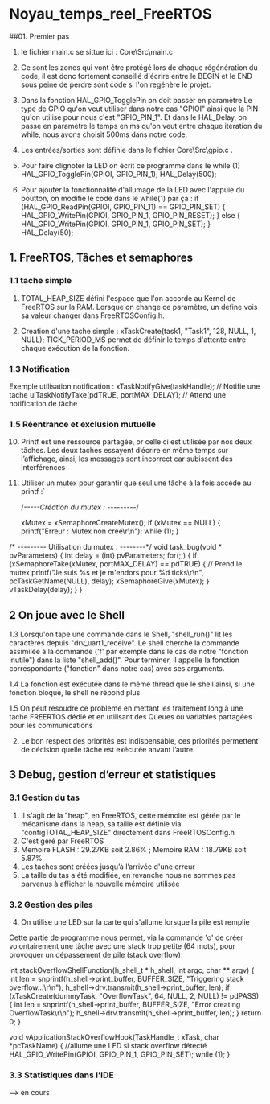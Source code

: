 # Noyau_temps_reel_FreeRTOS

##01. Premier pas

1) le fichier main.c se sittue ici : Core\Src\main.c

2) Ce sont les zones qui vont être protégé lors de chaque régénération du code, il est donc fortement conseillé d'écrire entre le BEGIN et le END sous peine de perdre sont code si l'on regénère le projet.

3) Dans la fonction HAL_GPIO_TogglePin on doit passer en paramètre Le type de GPIO qu'on veut utiliser dans notre cas "GPIOI" ainsi que la PIN qu'on utilise pour nous c'est "GPIO_PIN_1". Et dans le HAL_Delay, on passe en paramètre le temps en ms qu'on veut entre chaque itération du while, nous avons choisit 500ms dans notre code.

4) Les entrées/sorties sont définie dans le fichier Core\Src\gpio.c .

5) Pour faire clignoter la LED on écrit ce programme dans le while (1)
   HAL_GPIO_TogglePin(GPIOI, GPIO_PIN_1);
   HAL_Delay(500);

6) Pour ajouter la fonctionnalité d'allumage de la LED avec l'appuie du boutton, on modifie le code dans le while(1) par ça :
  if (HAL_GPIO_ReadPin(GPIOI, GPIO_PIN_11) == GPIO_PIN_SET)
		{
		  HAL_GPIO_WritePin(GPIOI, GPIO_PIN_1, GPIO_PIN_RESET);
		}
  else
	  {
		  HAL_GPIO_WritePin(GPIOI, GPIO_PIN_1, GPIO_PIN_SET);
	  }
  HAL_Delay(50);

 ## 1. FreeRTOS, Tâches et semaphores

 ### 1.1 tache simple

 1) TOTAL_HEAP_SIZE défini l'espace que l'on accorde au Kernel de FreeRTOS sur la RAM. Lorsque on change ce paramètre, un define vois sa valeur changer dans FreeRTOSConfig.h.

 2) Creation d'une tache simple : xTaskCreate(task1, "Task1", 128, NULL, 1, NULL);
TICK_PERIOD_MS permet de définir le temps d'attente entre chaque exécution de la fonction.

### 1.3 Notification

Exemple utilisation notification : xTaskNotifyGive(taskHandle); // Notifie une tache
				   ulTaskNotifyTake(pdTRUE, portMAX_DELAY); // Attend une notification de tâche

### 1.5 Réentrance et exclusion mutuelle

10) Printf est une ressource partagée, or celle ci est utilisée par nos deux tâches. Les deux taches essayent d’écrire en même temps sur l’affichage, ainsi, les messages sont incorrect car subissent des interférences
    
11) Utiliser un mutex pour garantir que seul une tâche à la fois accéde au printf :`

    /*-----Création du mutex : ---------*/

    xMutex = xSemaphoreCreateMutex();
	if (xMutex == NULL) {
 		printf("Erreur : Mutex non créé\r\n");
    		while (1);
	}
 
/* --------- Utilisation du mutex : --------*/
void task_bug(void * pvParameters)
{
    int delay = (int) pvParameters;
    for(;;)
    {
        if (xSemaphoreTake(xMutex, portMAX_DELAY) == pdTRUE) {  // Prend le mutex
            printf("Je suis %s et je m'endors pour %d ticks\r\n", pcTaskGetName(NULL), delay);
            xSemaphoreGive(xMutex);
        }
        vTaskDelay(delay);
    }
}

## 2 On joue avec le Shell

1.3 Lorsqu'on tape une commande dans le Shell, "shell_run()" lit les caractères depuis "drv_uart1_receive". Le shell cherche la commande assimilée à la commande ('f' par exemple dans le cas de notre "fonction inutile") dans la liste "shell_add()". Pour terminer, il appelle la fonction correspondante ("fonction" dans notre cas) avec ses arguments.

1.4 La fonction est exécutée dans le même thread que le shell ainsi, si une fonction bloque, le shell ne répond plus

1.5 On peut resoudre ce probleme en mettant les traitement long à une tache FREERTOS dédié et en utilisant des Queues ou variables partagées pour les communications

2) Le bon respect des priorités est indispensable, ces priorités permettent de décision quelle tâche est exécutée anvant l’autre.
   
## 3 Debug, gestion d’erreur et statistiques

### 3.1 Gestion  du tas

1) Il s'agit de la "heap", en FreeRTOS, cette mémoire est gérée par le mécanisme dans la heap,  sa taille est définie via "configTOTAL_HEAP_SIZE" directement dans FreeRTOSConfig.h
2) C'est géré par FreeRTOS
4) Memoire FLASH : 29.27KB soit 2.86% ; Memoire RAM : 18.79KB soit 5.87%
5) Les taches sont créées jusqu’à l’arrivée d'une erreur
7) La taille du tas a été modifiée, en revanche nous ne sommes pas parvenus à afficher la nouvelle mémoire utilisée

### 3.2 Gestion des piles

4) On utilise une LED sur la carte qui s'allume lorsque la pile est remplie

Cette partie de programme nous permet, via la commande 'o' de créer volontairement une tâche avec une stack trop petite (64 mots), pour provoquer un dépassement de pile (stack overflow)

int stackOverflowShellFunction(h_shell_t * h_shell, int argc, char ** argv)
{
    int len = snprintf(h_shell->print_buffer, BUFFER_SIZE,
    "Triggering stack overflow...\r\n");
    h_shell->drv.transmit(h_shell->print_buffer, len);
    if (xTaskCreate(dummyTask, "OverflowTask", 64, NULL, 2, NULL) != pdPASS) {
        int len = snprintf(h_shell->print_buffer, BUFFER_SIZE, "Error creating OverflowTask\r\n");
        h_shell->drv.transmit(h_shell->print_buffer, len);
    }
    return 0;
}

void vApplicationStackOverflowHook(TaskHandle_t xTask, char *pcTaskName)
{
    //allume une LED si stack overflow détecté
    HAL_GPIO_WritePin(GPIOI, GPIO_PIN_1, GPIO_PIN_SET);
    while (1);
}


### 3.3 Statistiques dans l’IDE

--> en cours


